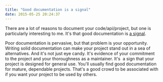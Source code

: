 ```yaml
---
title: "Good documentation is a signal"
date: 2015-05-25 20:24:37
---
```


There are a lot of reasons to document your code/api/project, but one is particularly interesting to me. It's that good documentation is [a signal][1].

 [1]: http://en.wikipedia.org/wiki/Signalling_%28economics%29

Poor documentation is pervasive, but that problem is your opportunity. Writing solid documentation can make your project stand out in a sea of alternatives. And it's not just eye candy. It's evidence of your commitment to the project and your thoroughness as a maintainer. It's  a sign that your project is designed for general use. You'll usually find good documentation for mature, dependable projects. That's a good crowd to be associated with if you want your project to be used by others.
